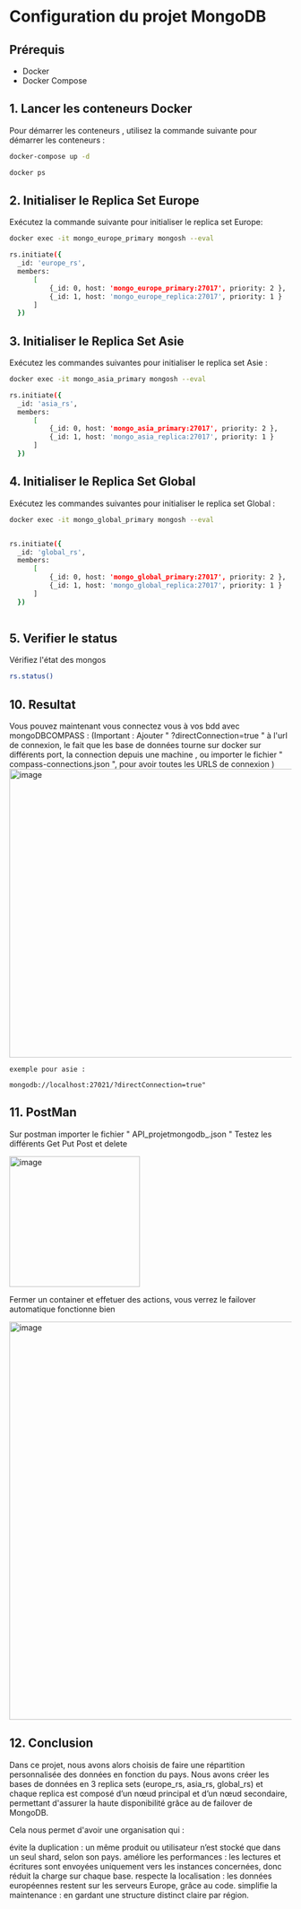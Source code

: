 # Configuration du projet MongoDB 

## Prérequis

- Docker
- Docker Compose

## 1. Lancer les conteneurs Docker

Pour démarrer les conteneurs , utilisez la commande suivante pour démarrer les conteneurs :

```bash
docker-compose up -d

docker ps
```


## 2. Initialiser le Replica Set Europe

Exécutez la commande suivante pour initialiser le replica set Europe:
```bash
docker exec -it mongo_europe_primary mongosh --eval 
```
```bash
rs.initiate({
  _id: 'europe_rs', 
  members: 
      [
          {_id: 0, host: 'mongo_europe_primary:27017', priority: 2 }, 
          {_id: 1, host: 'mongo_europe_replica:27017', priority: 1 }
      ]
  })
```

## 3. Initialiser le Replica Set Asie

Exécutez les commandes suivantes pour initialiser le replica set Asie :
```bash
docker exec -it mongo_asia_primary mongosh --eval
```
```bash
rs.initiate({
  _id: 'asia_rs', 
  members: 
      [
          {_id: 0, host: 'mongo_asia_primary:27017', priority: 2 }, 
          {_id: 1, host: 'mongo_asia_replica:27017', priority: 1 }
      ]
  })
```

## 4. Initialiser le Replica Set Global

Exécutez les commandes suivantes pour initialiser le replica set Global :
```bash
docker exec -it mongo_global_primary mongosh --eval
```
```bash

rs.initiate({
  _id: 'global_rs', 
  members: 
      [
          {_id: 0, host: 'mongo_global_primary:27017', priority: 2 }, 
          {_id: 1, host: 'mongo_global_replica:27017', priority: 1 }
      ]
  })
  
```

## 5. Verifier le status
Vérifiez l'état des mongos 
```bash
rs.status()
```

## 10. Resultat
Vous pouvez maintenant vous connectez vous à vos bdd avec mongoDBCOMPASS :
(Important : Ajouter " ?directConnection=true " à l'url de connexion, le fait que les base de données tourne sur docker sur différents port, la connection depuis une machine , ou importer le fichier 
" compass-connections.json ", pour avoir toutes les URLS de connexion )
<img width="515" alt="image" src="https://github.com/user-attachments/assets/fd3ca0e6-4568-4ed1-b597-df1dc4fc64c7" />

```
exemple pour asie : 

mongodb://localhost:27021/?directConnection=true"
```

## 11. PostMan
Sur postman importer le fichier " API_projetmongodb_.json "
Testez les différents Get Put Post et delete

<img width="233" alt="image" src="https://github.com/user-attachments/assets/ea6c65f0-f01c-43fa-8311-b3e792e297af" />

Fermer un container et effetuer des actions, vous verrez le failover automatique fonctionne bien 

<img width="710" alt="image" src="https://github.com/user-attachments/assets/9b6cd2c1-1e2c-40ce-a677-6205a86c49ff" />


## 12. Conclusion 

Dans ce projet, nous avons alors choisis de faire une répartition personnalisée des données en fonction du pays.
Nous avons créer les bases de données en 3 replica sets (europe_rs, asia_rs, global_rs) et chaque replica est composé d’un nœud principal et d’un nœud secondaire, permettant d'assurer la haute disponibilité grâce au de failover de MongoDB.

Cela nous permet d'avoir une organisation qui :

évite la duplication : un même produit ou utilisateur n’est stocké que dans un seul shard, selon son pays.
améliore les performances : les lectures et écritures sont envoyées uniquement vers les instances concernées, donc réduit la charge sur chaque base.
respecte la localisation : les données européennes restent sur les serveurs Europe, grâce au code.
simplifie la maintenance : en gardant une structure distinct claire par région.
